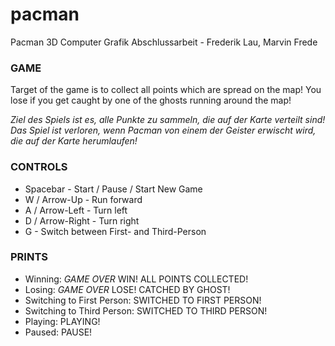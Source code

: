 # pacman
Pacman 3D Computer Grafik Abschlussarbeit - Frederik Lau, Marvin Frede


### GAME 
Target of the game is to collect all points which are spread on the map!
You lose if you get caught by one of the ghosts running around the map!

_Ziel des Spiels ist es, alle Punkte zu sammeln, die auf der Karte verteilt sind!_
_Das Spiel ist verloren, wenn Pacman von einem der Geister erwischt wird, die auf der Karte herumlaufen!_


### CONTROLS

- Spacebar			- Start / Pause / Start New Game
- W / Arrow-Up 		- Run forward
- A / Arrow-Left	  	- Turn left
- D / Arrow-Right  	- Turn right
- G 				- Switch between First- and Third-Person

### PRINTS

- Winning: *GAME OVER* WIN! ALL POINTS COLLECTED!
- Losing: *GAME OVER* LOSE! CATCHED BY GHOST!
- Switching to First Person: SWITCHED TO FIRST PERSON!
- Switching to Third Person: SWITCHED TO THIRD PERSON!
- Playing: PLAYING!
- Paused: PAUSE!

